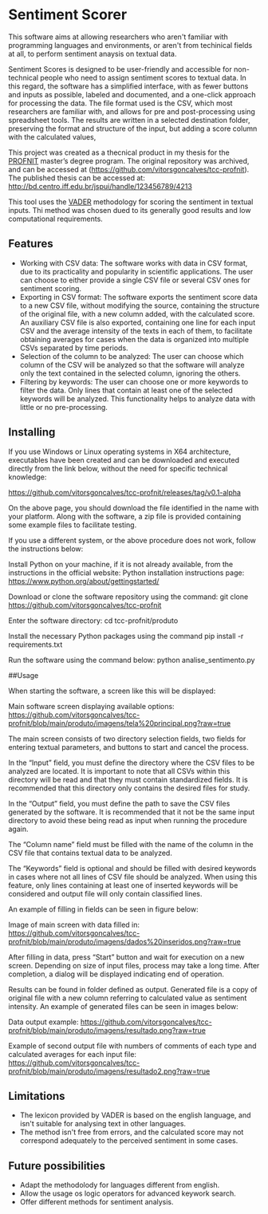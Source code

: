 # Sentiment Scorer

This software aims at allowing researchers who aren't familiar with programming languages and environments, or aren't from techinical fields at all, to perform sentiment anaysis on textual data.

Sentiment Scores is designed to be user-friendly and accessible for non-technical people who need to assign sentiment scores to textual data. In this regard, the software has a simplified interface, with as fewer buttons and inputs as possible, labeled and documented, and a one-click approach for processing the data. The file format used is the CSV, which most researchers are familiar with, and allows for pre and post-processing using spreadsheet tools. The results are written in a selected destination folder, preserving the format and structure of the input, but adding a score column with the calculated values,

This project was created as a thecnical product in my thesis for the [PROFNIT](https://profnit.org.br/) master’s degree program. The original repository was archived, and can be accessed at (https://github.com/vitorsgoncalves/tcc-profnit). The published thesis can be accessed at: http://bd.centro.iff.edu.br/jspui/handle/123456789/4213

This tool uses the [VADER](https://github.com/cjhutto/vaderSentiment) methodology for scoring the sentiment in textual inputs. Thi method was chosen dued to its generally good results and low computational requirements.

## Features

 - Working with CSV data: The software works with data in CSV format, due to its practicality and popularity in scientific applications. The user can choose to either provide a single CSV file or several CSV ones for sentiment scoring.
 - Exporting in CSV format: The software exports the sentiment score data to a new CSV file, without modifying the source, containing the structure of the original file, with a new column added, with the calculated score. An auxiliary CSV file is also exported, containing one line for each input CSV and the average intensity of the texts in each of them, to facilitate obtaining averages for cases when the data is organized into multiple CSVs separated by time periods.
 - Selection of the column to be analyzed: The user can choose which column of the CSV will be analyzed so that the software will analyze only the text contained in the selected column, ignoring the others.
 - Filtering by keywords: The user can choose one or more keywords to filter the data. Only lines that contain at least one of the selected keywords will be analyzed. This functionality helps to analyze data with little or no pre-processing.

## Installing

If you use Windows or Linux operating systems in X64 architecture, executables have been created and can be downloaded and executed directly from the link below, without the need for specific technical knowledge:

https://github.com/vitorsgoncalves/tcc-profnit/releases/tag/v0.1-alpha

On the above page, you should download the file identified in the name with your platform. Along with the software, a zip file is provided containing some example files to facilitate testing.

If you use a different system, or the above procedure does not work, follow the instructions below:

Install Python on your machine, if it is not already available, from the instructions in the official website:
Python installation instructions page: https://www.python.org/about/gettingstarted/

Download or clone the software repository using the command:
git clone https://github.com/vitorsgoncalves/tcc-profnit

Enter the software directory:
cd tcc-profnit/produto

Install the necessary Python packages using the command
pip install -r requirements.txt

Run the software using the command below:
python analise_sentimento.py

##Usage

When starting the software, a screen like this will be displayed:

Main software screen displaying available options: https://github.com/vitorsgoncalves/tcc-profnit/blob/main/produto/imagens/tela%20principal.png?raw=true

The main screen consists of two directory selection fields, two fields for entering textual parameters, and buttons to start and cancel the process.

In the “Input” field, you must define the directory where the CSV files to be analyzed are located. It is important to note that all CSVs within this directory will be read and that they must contain standardized fields. It is recommended that this directory only contains the desired files for study.

In the “Output” field, you must define the path to save the CSV files generated by the software. It is recommended that it not be the same input directory to avoid these being read as input when running the procedure again.

The “Column name” field must be filled with the name of the column in the CSV file that contains textual data to be analyzed.

The “Keywords” field is optional and should be filled with desired keywords in cases where not all lines of CSV file should be analyzed. When using this feature, only lines containing at least one of inserted keywords will be considered and output file will only contain classified lines.

An example of filling in fields can be seen in figure below:

Image of main screen with data filled in: https://github.com/vitorsgoncalves/tcc-profnit/blob/main/produto/imagens/dados%20inseridos.png?raw=true

After filling in data, press “Start” button and wait for execution on a new screen. Depending on size of input files, process may take a long time. After completion, a dialog will be displayed indicating end of operation.

Results can be found in folder defined as output. Generated file is a copy of original file with a new column referring to calculated value as sentiment intensity. An example of generated files can be seen in images below:

Data output example: https://github.com/vitorsgoncalves/tcc-profnit/blob/main/produto/imagens/resultado.png?raw=true

Example of second output file with numbers of comments of each type and calculated averages for each input file: https://github.com/vitorsgoncalves/tcc-profnit/blob/main/produto/imagens/resultado2.png?raw=true

## Limitations

- The lexicon provided by VADER is based on the english language, and isn't suitable for analysing text in other languages.
- The method isn't free from errors, and the calculated score may not correspond adequately to the perceived sentiment in some cases.


## Future possibilities

- Adapt the methodolody for languages different from english.
- Allow the usage os logic operators for advanced keywork search.
- Offer different methods for sentiment analysis.
